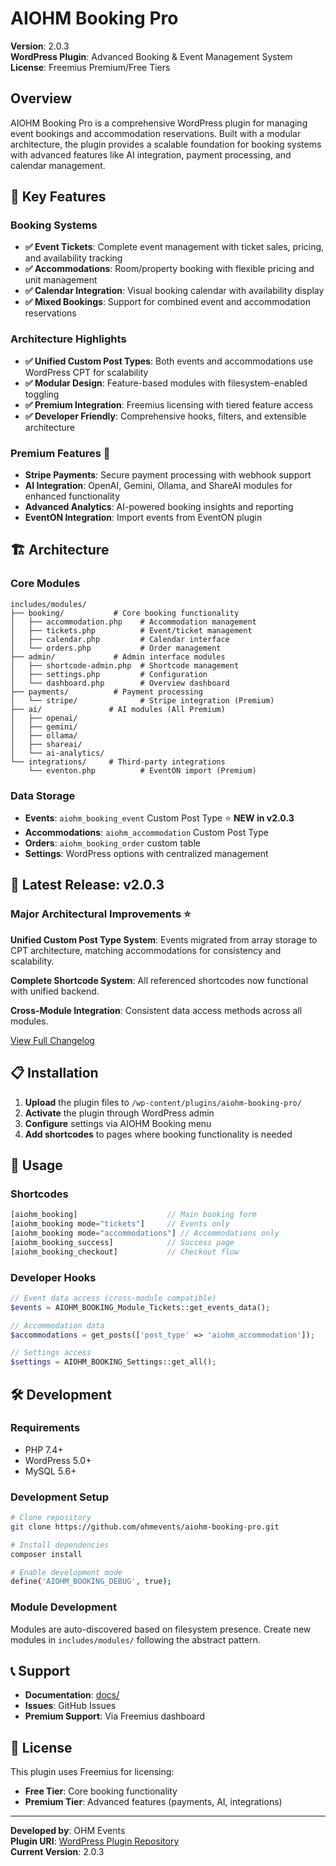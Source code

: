# AIOHM Booking Pro

**Version**: 2.0.3  
**WordPress Plugin**: Advanced Booking & Event Management System  
**License**: Freemius Premium/Free Tiers  

## Overview

AIOHM Booking Pro is a comprehensive WordPress plugin for managing event bookings and accommodation reservations. Built with a modular architecture, the plugin provides a scalable foundation for booking systems with advanced features like AI integration, payment processing, and calendar management.

## 🎯 Key Features

### Booking Systems
- **✅ Event Tickets**: Complete event management with ticket sales, pricing, and availability tracking
- **✅ Accommodations**: Room/property booking with flexible pricing and unit management  
- **✅ Calendar Integration**: Visual booking calendar with availability display
- **✅ Mixed Bookings**: Support for combined event and accommodation reservations

### Architecture Highlights
- **✅ Unified Custom Post Types**: Both events and accommodations use WordPress CPT for scalability
- **✅ Modular Design**: Feature-based modules with filesystem-enabled toggling
- **✅ Premium Integration**: Freemius licensing with tiered feature access
- **✅ Developer Friendly**: Comprehensive hooks, filters, and extensible architecture

### Premium Features 🔑
- **Stripe Payments**: Secure payment processing with webhook support
- **AI Integration**: OpenAI, Gemini, Ollama, and ShareAI modules for enhanced functionality
- **Advanced Analytics**: AI-powered booking insights and reporting
- **EventON Integration**: Import events from EventON plugin

## 🏗️ Architecture

### Core Modules
```
includes/modules/
├── booking/           # Core booking functionality
│   ├── accommodation.php    # Accommodation management
│   ├── tickets.php          # Event/ticket management  
│   ├── calendar.php         # Calendar interface
│   └── orders.php           # Order management
├── admin/             # Admin interface modules
│   ├── shortcode-admin.php  # Shortcode management
│   ├── settings.php         # Configuration
│   └── dashboard.php        # Overview dashboard
├── payments/          # Payment processing
│   └── stripe/              # Stripe integration (Premium)
├── ai/               # AI modules (All Premium)
│   ├── openai/
│   ├── gemini/
│   ├── ollama/
│   ├── shareai/
│   └── ai-analytics/
└── integrations/     # Third-party integrations
    └── eventon.php          # EventON import (Premium)
```

### Data Storage
- **Events**: `aiohm_booking_event` Custom Post Type ⭐ **NEW in v2.0.3**
- **Accommodations**: `aiohm_accommodation` Custom Post Type
- **Orders**: `aiohm_booking_order` custom table
- **Settings**: WordPress options with centralized management

## 🚀 Latest Release: v2.0.3

### Major Architectural Improvements ⭐

**Unified Custom Post Type System**: Events migrated from array storage to CPT architecture, matching accommodations for consistency and scalability.

**Complete Shortcode System**: All referenced shortcodes now functional with unified backend.

**Cross-Module Integration**: Consistent data access methods across all modules.

[View Full Changelog](CHANGELOG.md)

## 📋 Installation

1. **Upload** the plugin files to `/wp-content/plugins/aiohm-booking-pro/`
2. **Activate** the plugin through WordPress admin
3. **Configure** settings via AIOHM Booking menu
4. **Add shortcodes** to pages where booking functionality is needed

## 🔧 Usage

### Shortcodes

```php
[aiohm_booking]                    // Main booking form
[aiohm_booking mode="tickets"]     // Events only
[aiohm_booking mode="accommodations"] // Accommodations only
[aiohm_booking_success]            // Success page
[aiohm_booking_checkout]           // Checkout flow
```

### Developer Hooks

```php
// Event data access (cross-module compatible)
$events = AIOHM_BOOKING_Module_Tickets::get_events_data();

// Accommodation data
$accommodations = get_posts(['post_type' => 'aiohm_accommodation']);

// Settings access
$settings = AIOHM_BOOKING_Settings::get_all();
```

## 🛠️ Development

### Requirements
- PHP 7.4+
- WordPress 5.0+
- MySQL 5.6+

### Development Setup
```bash
# Clone repository
git clone https://github.com/ohmevents/aiohm-booking-pro.git

# Install dependencies
composer install

# Enable development mode
define('AIOHM_BOOKING_DEBUG', true);
```

### Module Development
Modules are auto-discovered based on filesystem presence. Create new modules in `includes/modules/` following the abstract pattern.

## 📞 Support

- **Documentation**: [docs/](docs/)
- **Issues**: GitHub Issues
- **Premium Support**: Via Freemius dashboard

## 📄 License

This plugin uses Freemius for licensing:
- **Free Tier**: Core booking functionality
- **Premium Tier**: Advanced features (payments, AI, integrations)

---

**Developed by**: OHM Events  
**Plugin URI**: [WordPress Plugin Repository](#)  
**Current Version**: 2.0.3